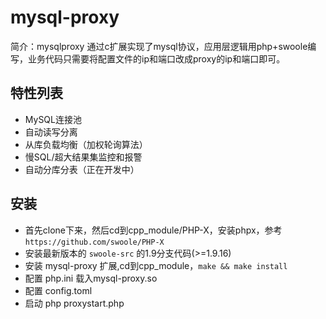 # mysql-proxy 
简介：mysqlproxy 通过c扩展实现了mysql协议，应用层逻辑用php+swoole编写，业务代码只需要将配置文件的ip和端口改成proxy的ip和端口即可。

## 特性列表

* MySQL连接池
* 自动读写分离
* 从库负载均衡（加权轮询算法）
* 慢SQL/超大结果集监控和报警
* 自动分库分表（正在开发中）

## 安装
* 首先clone下来，然后cd到cpp_module/PHP-X，安装phpx，参考`https://github.com/swoole/PHP-X`
* 安装最新版本的 `swoole-src` 的1.9分支代码(>=1.9.16)
* 安装 mysql-proxy 扩展,cd到cpp_module，`make && make install`
* 配置 php.ini 载入mysql-proxy.so
* 配置 config.toml
* 启动 php proxystart.php 
